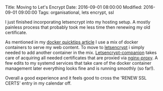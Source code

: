 Title: Moving to Let's Encrypt
Date: 2016-09-01 08:00:00
Modified: 2016-09-01 09:00:00 
Tags: organisational, lets encrypt, ssl


I just finished incorporating letsencrypt into my hosting setup.
A mostly painless process that probably took me less time then renewing my old certificate.

As mentioned in my [docker quicktips article]({filename}/sysadmin/09_docker_quicktips.md) I use a mix of docker containers to serve my web content.
To move to [letsencrypt][letsencrypt] i simply needed to add another container in the mix.
[Letsencrypt-companion][letsencrypt-companion] takes care of acquiring all needed certificates that are proxied via [nginx-proxy][nginx-proxy].
A few edits to my systemd services that take care of the docker container management later everything looks fine and is running smoothly (so far!).

Overall a good experience and it feels good to cross the 'RENEW SSL CERTS' entry in my calendar off.


[letsencrypt]: https://letsencrypt.org/
[letsencrypt-companion]: https://github.com/JrCs/docker-letsencrypt-nginx-proxy-companion "Docker Let's Encrypt nginx proxy companion"
[nginx-proxy]: https://github.com/jwilder/nginx-proxy
